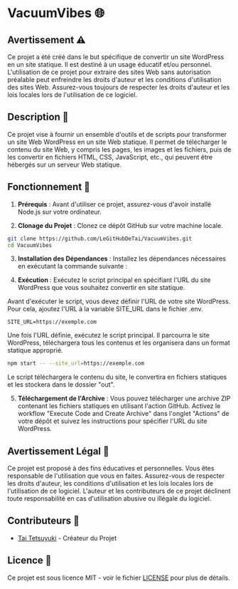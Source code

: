 # VacuumVibes 🌐

## Avertissement ⚠️

Ce projet a été créé dans le but spécifique de convertir un site WordPress en un site statique. Il est destiné à un usage éducatif et/ou personnel. L'utilisation de ce projet pour extraire des sites Web sans autorisation préalable peut enfreindre les droits d'auteur et les conditions d'utilisation des sites Web. Assurez-vous toujours de respecter les droits d'auteur et les lois locales lors de l'utilisation de ce logiciel.

## Description 📄

Ce projet vise à fournir un ensemble d'outils et de scripts pour transformer un site Web WordPress en un site Web statique. Il permet de télécharger le contenu du site Web, y compris les pages, les images et les fichiers, puis de les convertir en fichiers HTML, CSS, JavaScript, etc., qui peuvent être hébergés sur un serveur Web statique.

## Fonctionnement 🚀

1. **Prérequis** : Avant d'utiliser ce projet, assurez-vous d'avoir installé Node.js sur votre ordinateur.

2. **Clonage du Projet** : Clonez ce dépôt GitHub sur votre machine locale.

```sh
git clone https://github.com/LeGitHubDeTai/VacuumVibes.git
cd VacuumVibes
```

3. **Installation des Dépendances** : Installez les dépendances nécessaires en exécutant la commande suivante :

4. **Exécution** : Exécutez le script principal en spécifiant l'URL du site WordPress que vous souhaitez convertir en site statique.

Avant d'exécuter le script, vous devez définir l'URL de votre site WordPress. Pour cela, ajoutez l'URL à la variable SITE_URL dans le fichier .env.

```dotenv
SITE_URL=https://exemple.com
```

Une fois l'URL définie, exécutez le script principal. Il parcourra le site WordPress, téléchargera tous les contenus et les organisera dans un format statique approprié.

```sh
npm start -- --site_url=https://exemple.com
```

Le script téléchargera le contenu du site, le convertira en fichiers statiques et les stockera dans le dossier "out".

5. **Téléchargement de l'Archive** : Vous pouvez télécharger une archive ZIP contenant les fichiers statiques en utilisant l'action GitHub. Activez le workflow "Execute Code and Create Archive" dans l'onglet "Actions" de votre dépôt et suivez les instructions pour spécifier l'URL du site WordPress.

## Avertissement Légal 📜

Ce projet est proposé à des fins éducatives et personnelles. Vous êtes responsable de l'utilisation que vous en faites. Assurez-vous de respecter les droits d'auteur, les conditions d'utilisation et les lois locales lors de l'utilisation de ce logiciel. L'auteur et les contributeurs de ce projet déclinent toute responsabilité en cas d'utilisation abusive ou illégale du logiciel.

## Contributeurs 👥

- [Tai Tetsuyuki](https://github.com/LeGitHubDeTai) - Créateur du Projet

## Licence 📝

Ce projet est sous licence MIT - voir le fichier [LICENSE](LICENSE) pour plus de détails.
